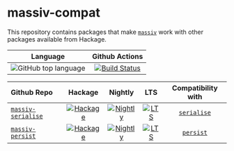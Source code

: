 # massiv-compat

This repository contains packages that make [`massiv`](https://github.com/lehins/massiv)
work with other packages available from Hackage.

| Language | Github Actions |
|:--------:|:--------------:|
| ![GitHub top language](https://img.shields.io/github/languages/top/lehins/massiv-compat.svg) | [![Build Status](https://github.com/lehins/massiv-compat/workflows/massiv-compat-CI/badge.svg)](https://github.com/lehins/massiv-compat/actions)

|    Github Repo     | Hackage | Nightly | LTS | Compatibility with |
|:-------------------|:-------:|:-------:|:---:|:------------------:|
| [`massiv-serialise`](https://github.com/lehins/massiv-compat/tree/master/massiv-serialise)| [![Hackage](https://img.shields.io/hackage/v/massiv-serialise.svg)](https://hackage.haskell.org/package/massiv-serialise)| [![Nightly](https://www.stackage.org/package/massiv-serialise/badge/nightly)](https://www.stackage.org/nightly/package/massiv-serialise)| [![LTS](https://www.stackage.org/package/massiv-serialise/badge/lts)](https://www.stackage.org/lts/package/massiv-serialise)| [`serialise`](https://hackage.haskell.org/package/serialise)
| [`massiv-persist`](https://github.com/lehins/massiv-compat/tree/master/massiv-persist)| [![Hackage](https://img.shields.io/hackage/v/massiv-persist.svg)](https://hackage.haskell.org/package/massiv-persist)| [![Nightly](https://www.stackage.org/package/massiv-persist/badge/nightly)](https://www.stackage.org/nightly/package/massiv-persist)| [![LTS](https://www.stackage.org/package/massiv-persist/badge/lts)](https://www.stackage.org/lts/package/massiv-persist)| [`persist`](https://hackage.haskell.org/package/persist)
